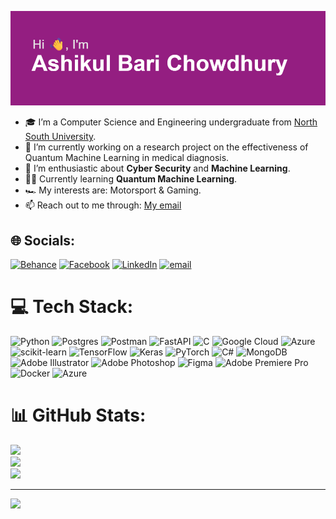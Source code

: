 ![Alt Text](/header.png)

- 🎓 I’m a Computer Science and Engineering undergraduate from [North South University](https://www.northsouth.edu/).
- 🌱 I’m currently working on a research project on the effectiveness of Quantum Machine Learning in medical diagnosis.
- 🤔 I’m enthusiastic about **Cyber Security** and **Machine Learning**.
- 👨‍💻 Currently learning **Quantum Machine Learning**.
- 🏎️ My interests are: Motorsport & Gaming.
- 📫 Reach out to me through: [My email](mailto:ashikul.chowdhury@proton.me)


## 🌐 Socials:
[![Behance](https://img.shields.io/badge/Behance-1769ff?logo=behance&logoColor=white)](https://behance.net/ashikulbarichy) [![Facebook](https://img.shields.io/badge/Facebook-%231877F2.svg?logo=Facebook&logoColor=white)](https://facebook.com/brownkid.sami) [![LinkedIn](https://img.shields.io/badge/LinkedIn-%230077B5.svg?logo=linkedin&logoColor=white)](https://linkedin.com/in/ashikulbarichy) [![email](https://img.shields.io/badge/Email-D14836?logo=gmail&logoColor=white)](mailto:ashikul.chowdhury@proton.me) 

# 💻 Tech Stack:
![Python](https://img.shields.io/badge/python-3670A0?style=for-the-badge&logo=python&logoColor=ffdd54) ![Postgres](https://img.shields.io/badge/postgres-%23316192.svg?style=for-the-badge&logo=postgresql&logoColor=white) ![Postman](https://img.shields.io/badge/Postman-FF6C37?style=for-the-badge&logo=postman&logoColor=white) ![FastAPI](https://img.shields.io/badge/FastAPI-005571?style=for-the-badge&logo=fastapi) ![C](https://img.shields.io/badge/c-%2300599C.svg?style=for-the-badge&logo=c&logoColor=white) ![Google Cloud](https://img.shields.io/badge/GoogleCloud-%234285F4.svg?style=for-the-badge&logo=google-cloud&logoColor=white) ![Azure](https://img.shields.io/badge/azure-%230072C6.svg?style=for-the-badge&logo=microsoftazure&logoColor=white) ![scikit-learn](https://img.shields.io/badge/scikit--learn-%23F7931E.svg?style=for-the-badge&logo=scikit-learn&logoColor=white) ![TensorFlow](https://img.shields.io/badge/TensorFlow-%23FF6F00.svg?style=for-the-badge&logo=TensorFlow&logoColor=white) ![Keras](https://img.shields.io/badge/Keras-%23D00000.svg?style=for-the-badge&logo=Keras&logoColor=white) ![PyTorch](https://img.shields.io/badge/PyTorch-%23EE4C2C.svg?style=for-the-badge&logo=PyTorch&logoColor=white) ![C#](https://img.shields.io/badge/c%23-%23239120.svg?style=for-the-badge&logo=csharp&logoColor=white) ![MongoDB](https://img.shields.io/badge/MongoDB-%234ea94b.svg?style=for-the-badge&logo=mongodb&logoColor=white) ![Adobe Illustrator](https://img.shields.io/badge/adobe%20illustrator-%23FF9A00.svg?style=for-the-badge&logo=adobe%20illustrator&logoColor=white) ![Adobe Photoshop](https://img.shields.io/badge/adobe%20photoshop-%2331A8FF.svg?style=for-the-badge&logo=adobe%20photoshop&logoColor=white) ![Figma](https://img.shields.io/badge/figma-%23F24E1E.svg?style=for-the-badge&logo=figma&logoColor=white) ![Adobe Premiere Pro](https://img.shields.io/badge/Adobe%20Premiere%20Pro-9999FF.svg?style=for-the-badge&logo=Adobe%20Premiere%20Pro&logoColor=white) ![Docker](https://img.shields.io/badge/docker-%230db7ed.svg?style=for-the-badge&logo=docker&logoColor=white) ![Azure](https://img.shields.io/badge/azure-%230072C6.svg?style=for-the-badge&logo=microsoftazure&logoColor=white)
# 📊 GitHub Stats:
![](https://github-readme-stats.vercel.app/api?username=ashikulbarichy&theme=dark&hide_border=false&include_all_commits=true&count_private=false)<br/>
![](https://nirzak-streak-stats.vercel.app/?user=ashikulbarichy&theme=dark&hide_border=false)<br/>
![](https://github-readme-stats.vercel.app/api/top-langs/?username=ashikulbarichy&theme=dark&hide_border=false&include_all_commits=true&count_private=false&layout=compact)

---
[![](https://visitcount.itsvg.in/api?id=ashikulbarichy&icon=0&color=0)](https://visitcount.itsvg.in)

<!-- Proudly created with GPRM ( https://gprm.itsvg.in ) -->

<!--
**ashikulbarichy/ashikulbarichy** is a ✨ _special_ ✨ repository because its `README.md` (this file) appears on your GitHub profile.

Here are some ideas to get you started:

- 🔭 I’m currently working on ...
- 🌱 I’m currently learning ...
- 👯 I’m looking to collaborate on ...
- 🤔 I’m looking for help with ...
- 💬 Ask me about ...
- 📫 How to reach me: ...
- 😄 Pronouns: ...
- ⚡ Fun fact: ...
-->

